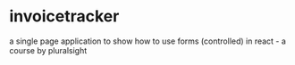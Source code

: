 # invoicetracker

a single page application to show how to use forms (controlled) in react - a course by pluralsight
